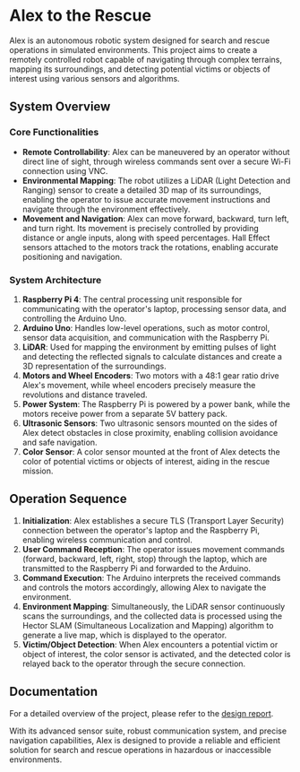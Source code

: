 # Alex to the Rescue

Alex is an autonomous robotic system designed for search and rescue operations in simulated environments. This project aims to create a remotely controlled robot capable of navigating through complex terrains, mapping its surroundings, and detecting potential victims or objects of interest using various sensors and algorithms.

## System Overview

### Core Functionalities

- **Remote Controllability**: Alex can be maneuvered by an operator without direct line of sight, through wireless commands sent over a secure Wi-Fi connection using VNC.
- **Environmental Mapping**: The robot utilizes a LiDAR (Light Detection and Ranging) sensor to create a detailed 3D map of its surroundings, enabling the operator to issue accurate movement instructions and navigate through the environment effectively.
- **Movement and Navigation**: Alex can move forward, backward, turn left, and turn right. Its movement is precisely controlled by providing distance or angle inputs, along with speed percentages. Hall Effect sensors attached to the motors track the rotations, enabling accurate positioning and navigation.

### System Architecture

1. **Raspberry Pi 4**: The central processing unit responsible for communicating with the operator's laptop, processing sensor data, and controlling the Arduino Uno.
2. **Arduino Uno**: Handles low-level operations, such as motor control, sensor data acquisition, and communication with the Raspberry Pi.
3. **LiDAR**: Used for mapping the environment by emitting pulses of light and detecting the reflected signals to calculate distances and create a 3D representation of the surroundings.
4. **Motors and Wheel Encoders**: Two motors with a 48:1 gear ratio drive Alex's movement, while wheel encoders precisely measure the revolutions and distance traveled.
5. **Power System**: The Raspberry Pi is powered by a power bank, while the motors receive power from a separate 5V battery pack.
6. **Ultrasonic Sensors**: Two ultrasonic sensors mounted on the sides of Alex detect obstacles in close proximity, enabling collision avoidance and safe navigation.
7. **Color Sensor**: A color sensor mounted at the front of Alex detects the color of potential victims or objects of interest, aiding in the rescue mission.

## Operation Sequence

1. **Initialization**: Alex establishes a secure TLS (Transport Layer Security) connection between the operator's laptop and the Raspberry Pi, enabling wireless communication and control.
2. **User Command Reception**: The operator issues movement commands (forward, backward, left, right, stop) through the laptop, which are transmitted to the Raspberry Pi and forwarded to the Arduino.
3. **Command Execution**: The Arduino interprets the received commands and controls the motors accordingly, allowing Alex to navigate the environment.
4. **Environment Mapping**: Simultaneously, the LiDAR sensor continuously scans the surroundings, and the collected data is processed using the Hector SLAM (Simultaneous Localization and Mapping) algorithm to generate a live map, which is displayed to the operator.
5. **Victim/Object Detection**: When Alex encounters a potential victim or object of interest, the color sensor is activated, and the detected color is relayed back to the operator through the secure connection.

## Documentation

For a detailed overview of the project, please refer to the [design report](Alex_Design_Report.pdf).

With its advanced sensor suite, robust communication system, and precise navigation capabilities, Alex is designed to provide a reliable and efficient solution for search and rescue operations in hazardous or inaccessible environments.
